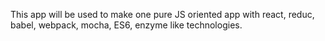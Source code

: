 This app will be used to make one pure JS oriented app with react, reduc, babel, webpack, mocha, ES6, enzyme like technologies.
